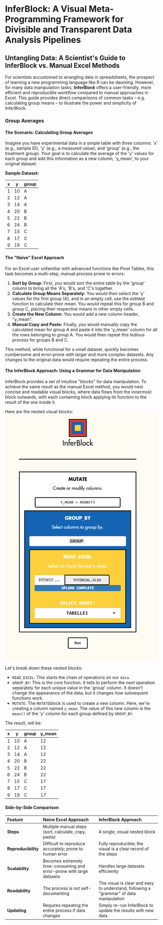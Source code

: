 # InferBlock: A Visual Meta-Programming Framework for Divisible and Transparent Data Analysis Pipelines


## Untangling Data: A Scientist's Guide to InferBlock vs. Manual Excel Methods

For scientists accustomed to wrangling data in spreadsheets, the prospect of learning a new programming language like R can be daunting. However, for many data manipulation tasks, **InferBlock** offers a user-friendly, more efficient and reproducible workflow compared to manual approaches in Excel. 
This guide provides direct comparisons of common tasks – e.g. calculating group means – to illustrate the power and simplicity of InferBlock.

### Group Averages
#### The Scenario: Calculating Group Averages

Imagine you have experimental data in a simple table with three columns: 'x' (e.g., sample ID), 'y' (e.g., a measured value), and 'group' (e.g., the treatment group). Your goal is to calculate the average of the 'y' values for each group and add this information as a new column, 'y_mean', to your original dataset.

**Sample Dataset:**

| x | y | group |
|---|---|---|
| 1 | 10 | A |
| 2 | 12 | A |
| 3 | 14 | A |
| 4 | 20 | B |
| 5 | 22 | B |
| 6 | 24 | B |
| 7 | 15 | C |
| 8 | 17 | C |
| 9 | 19 | C |


#### The "Naive" Excel Approach

For an Excel user unfamiliar with advanced functions like Pivot Tables, this task becomes a multi-step, manual process prone to errors:

1.  **Sort by Group:** First, you would sort the entire table by the 'group' column to bring all the 'A's, 'B's, and 'C's together.
2.  **Calculate Group Means Separately:** You would then select the 'y' values for the first group (A), and in an empty cell, use the `AVERAGE` function to calculate their mean. You would repeat this for group B and group C, placing their respective means in other empty cells.
3.  **Create the New Column:** You would add a new column header, "y_mean".
4.  **Manual Copy and Paste:** Finally, you would manually copy the calculated mean for group A and paste it into the 'y_mean' column for all the rows belonging to group A. You would then repeat this tedious process for groups B and C.

This method, while functional for a small dataset, quickly becomes cumbersome and error-prone with larger and more complex datasets. Any changes to the original data would require repeating the entire process.

#### The InferBlock Approach: Using a Grammar for Data Manipulation

InferBlock provides a set of intuitive "blocks" for data manipulation. To achieve the same result as the manual Excel method, you would nest concise and readable visual blocks, where data flows from the innermost block outwards, with each containing block applying its function to the result of the one inside it. 

Here are the nested visual blocks:
![Group average nested blocks](./README_files/img/fig1.png)

Let's break down these nested blocks:

*   `READ_EXCEL`: This starts the chain of operations on our `data`.
*   `GROUP_BY`: This is the core function. It tells to perform the next operation separately for each unique value in the 'group' column. It doesn't change the appearance of the data, but it changes how subsequent functions work.
*   `MUTATE`: The `MUTATE`block is used to create a new column. Here, we're creating a column named `y_mean`. The value of this new column is the `mean()` of the 'y' column for each group defined by `GROUP_BY`.

The result, will be:

| x | y | group | y_mean |
|---|---|---|---|
| 1 | 10 | A | 12 |
| 2 | 12 | A | 12 |
| 3 | 14 | A | 12 |
| 4 | 20 | B | 22 |
| 5 | 22 | B | 22 |
| 6 | 24 | B | 22 |
| 7 | 15 | C | 17 |
| 8 | 17 | C | 17 |
| 9 | 19 | C | 17 |

#### Side-by-Side Comparison

| Feature | Naive Excel Approach | InferBlock Approach |
| :--- | :--- | :--- |
| **Steps** | Multiple manual steps (sort, calculate, copy, paste) | A single, visual nested block |
| **Reproducibility** | Difficult to reproduce accurately; prone to human error | Fully reproducible; the visual is a clear record of the steps |
| **Scalability** | Becomes extremely time-consuming and error-prone with large datasets | Handles large datasets efficiently |
| **Readability** | The process is not self-documenting | The visual is clear and easy to understand, following a "grammar" of data manipulation |
| **Updating** | Requires repeating the entire process if data changes | Simply re-run InferBlock to update the results with new data |